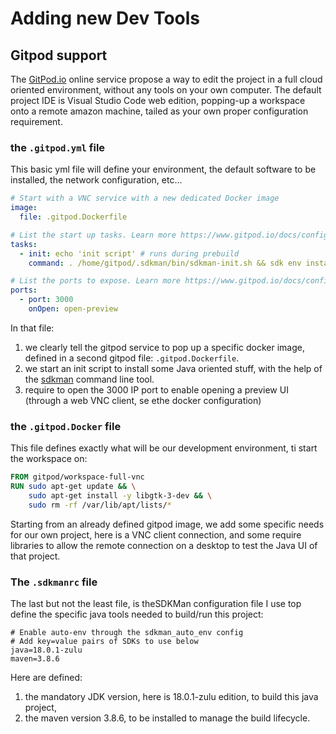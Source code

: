# Adding new Dev Tools

## Gitpod support

The [GitPod.io](https://gitpod.io "The remote development environment on the cloud by gitpod") online service propose a
way to edit the project in a full cloud oriented environment, without any tools on your own computer. The default
project IDE is Visual Studio Code web edition, popping-up a workspace onto a remote amazon machine, tailed as your own
proper configuration requirement.

### the `.gitpod.yml` file

This basic yml file will define your environment, the default software to be installed, the network configuration,
etc...

```yml
# Start with a VNC service with a new dedicated Docker image
image:
  file: .gitpod.Dockerfile

# List the start up tasks. Learn more https://www.gitpod.io/docs/config-start-tasks/
tasks:
  - init: echo 'init script' # runs during prebuild
    command: . /home/gitpod/.sdkman/bin/sdkman-init.sh && sdk env install

# List the ports to expose. Learn more https://www.gitpod.io/docs/config-ports/
ports:
  - port: 3000
    onOpen: open-preview
```

In that file:

1. we clearly tell the gitpod service to pop up a specific docker image, defined in a second gitpod
   file: `.gitpod.Dockerfile`.
2. we start an init script to install some Java oriented stuff, with the help of
   the [sdkman](https://sdkman.io/ "go and visit the official SDKMan web site") command line tool.
3. require to open the 3000 IP port to enable opening a preview UI (through a web VNC client, se ethe docker
   configuration)

### the `.gitpod.Docker` file

This file defines exactly what will be our development environment, ti start the workspace on:

```dockerfile
FROM gitpod/workspace-full-vnc
RUN sudo apt-get update && \
    sudo apt-get install -y libgtk-3-dev && \
    sudo rm -rf /var/lib/apt/lists/*
```

Starting from an already defined gitpod image, we add some specific needs for our own project, here is a VNC client
connection, and some require libraries to allow the remote connection on a desktop to test the Java UI of that project.

### The `.sdkmanrc` file

The last but not the least file, is theSDKMan configuration file I use top define the specific java tools needed to
build/run this project:

```properties
# Enable auto-env through the sdkman_auto_env config
# Add key=value pairs of SDKs to use below
java=18.0.1-zulu
maven=3.8.6
```

Here are defined:

1. the mandatory JDK version, here is 18.0.1-zulu edition, to build this java project,
2. the maven version 3.8.6, to be installed to manage the build lifecycle.

